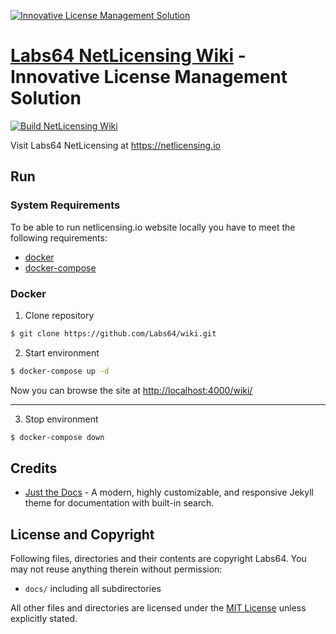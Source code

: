 <a href="https://netlicensing.io"><img src="https://netlicensing.io/img/netlicensing-stage-twitter.jpg" alt="Innovative License Management Solution"></a>

# [Labs64 NetLicensing Wiki](https://netlicensing.io/wiki/) - Innovative License Management Solution

[![Build NetLicensing Wiki](https://github.com/Labs64/wiki/workflows/Build%20NetLicensing%20Wiki/badge.svg)](https://github.com/Labs64/wiki/actions?query=workflow%3A%22Build+NetLicensing+Wiki%22)

Visit Labs64 NetLicensing at https://netlicensing.io

## Run

### System Requirements
To be able to run netlicensing.io website locally you have to meet the following requirements:
* [docker](https://www.docker.com)
* [docker-compose](https://docs.docker.com/compose/)

### Docker

1. Clone repository
```bash
$ git clone https://github.com/Labs64/wiki.git
```

2. Start environment
```bash
$ docker-compose up -d
```

Now you can browse the site at [http://localhost:4000/wiki/](http://localhost:4000/wiki/)

---

3. Stop environment
```bash
$ docker-compose down
```

## Credits

- [Just the Docs](https://github.com/pmarsceill/just-the-docs) - A modern, highly customizable, and responsive Jekyll theme for documentation with built-in search.

## License and Copyright

Following files, directories and their contents are copyright Labs64. You may not reuse anything therein without permission:

* `docs/` including all subdirectories

All other files and directories are licensed under the [MIT License](https://www.opensource.org/licenses/mit-license.php) unless explicitly stated.
